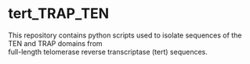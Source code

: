# tert_TRAP_TEN

This repository contains python scripts used to isolate sequences of the TEN and TRAP domains from  
full-length telomerase reverse transcriptase (tert) sequences.  


